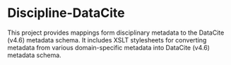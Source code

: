 # Discipline-DataCite

This project provides mappings form disciplinary metadata to the DataCite (v4.6) metadata schema.
It includes XSLT stylesheets for converting metadata from various domain-specific metadata into DataCite (v4.6) metadata schema.
